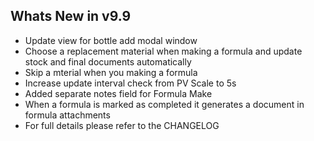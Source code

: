 Whats New in v9.9
--------------------------
- Update view for bottle add modal window
- Choose a replacement material when making a formula and update stock and final documents automatically
- Skip a mterial when you making a formula
- Increase update interval check from PV Scale to 5s
- Added separate notes field for Formula Make
- When a formula is marked as completed it generates a document in formula attachments
- For full details please refer to the CHANGELOG
